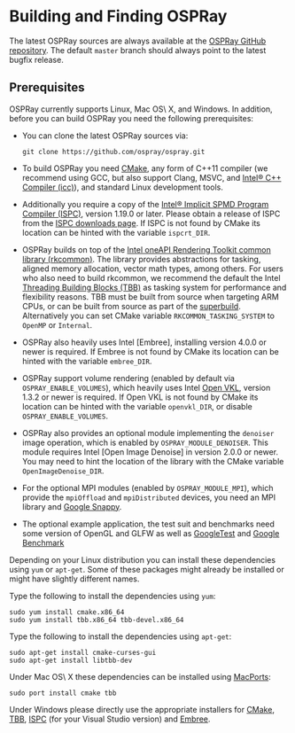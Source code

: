 Building and Finding OSPRay
===========================

The latest OSPRay sources are always available at the [OSPRay GitHub
repository](http://github.com/ospray/ospray). The default `master`
branch should always point to the latest bugfix release.

Prerequisites
-------------

OSPRay currently supports Linux, Mac OS\ X, and Windows. In addition,
before you can build OSPRay you need the following prerequisites:

-   You can clone the latest OSPRay sources via:

        git clone https://github.com/ospray/ospray.git

-   To build OSPRay you need [CMake](http://www.cmake.org), any form of
    C++11 compiler (we recommend using GCC, but also support Clang,
    MSVC, and [Intel® C++ Compiler
    (icc)](https://software.intel.com/en-us/c-compilers)), and standard
    Linux development tools.
-   Additionally you require a copy of the [Intel® Implicit SPMD Program
    Compiler (ISPC)](http://ispc.github.io), version 1.19.0 or later.
    Please obtain a release of ISPC from the [ISPC downloads
    page](https://ispc.github.io/downloads.html).
    If ISPC is not found by CMake its location can be hinted with the
    variable `ispcrt_DIR`.
-   OSPRay builds on top of the [Intel oneAPI Rendering Toolkit common
    library (rkcommon)](https://www.github.com/ospray/rkcommon). The
    library provides abstractions for tasking, aligned memory
    allocation, vector math types, among others. For users who also need
    to build rkcommon, we recommend the default the Intel [Threading
    Building Blocks (TBB)](https://www.threadingbuildingblocks.org/) as
    tasking system for performance and flexibility reasons.
    TBB must be built from source when targeting ARM CPUs, or can
    be built from source as part of the [superbuild](#cmake-superbuild).
    Alternatively you can set CMake variable `RKCOMMON_TASKING_SYSTEM`
    to `OpenMP` or `Internal`.
-   OSPRay also heavily uses Intel [Embree], installing version 4.0.0
    or newer is required. If Embree is not found by CMake its location
    can be hinted with the variable `embree_DIR`.
-   OSPRay support volume rendering (enabled by default via
    `OSPRAY_ENABLE_VOLUMES`), which heavily uses Intel [Open
    VKL](https://www.openvkl.org/), version 1.3.2 or newer is required.
    If Open VKL is not found by CMake its location can be hinted with
    the variable `openvkl_DIR`, or disable `OSPRAY_ENABLE_VOLUMES`.
-   OSPRay also provides an optional module implementing the `denoiser`
    image operation, which is enabled by `OSPRAY_MODULE_DENOISER`. This
    module requires Intel [Open Image Denoise] in version 2.0.0 or
    newer. You may need to hint the location of the library with the
    CMake variable `OpenImageDenoise_DIR`.
-   For the optional MPI modules (enabled by `OSPRAY_MODULE_MPI`), which
    provide the `mpiOffload` and `mpiDistributed` devices, you need an
    MPI library and [Google Snappy](https://github.com/google/snappy).
-   The optional example application, the test suit and benchmarks need
    some version of OpenGL and GLFW as well as
    [GoogleTest](https://github.com/google/googletest) and [Google
    Benchmark](https://github.com/google/benchmark/)

Depending on your Linux distribution you can install these dependencies
using `yum` or `apt-get`. Some of these packages might already be
installed or might have slightly different names.

Type the following to install the dependencies using `yum`:

    sudo yum install cmake.x86_64
    sudo yum install tbb.x86_64 tbb-devel.x86_64

Type the following to install the dependencies using `apt-get`:

    sudo apt-get install cmake-curses-gui
    sudo apt-get install libtbb-dev

Under Mac OS\ X these dependencies can be installed using
[MacPorts](http://www.macports.org/):

    sudo port install cmake tbb

Under Windows please directly use the appropriate installers for
[CMake](https://cmake.org/download/),
[TBB](https://github.com/oneapi-src/oneTBB/releases),
[ISPC](https://ispc.github.io/downloads.html) (for your Visual Studio
version) and [Embree](https://github.com/embree/embree/releases/).

